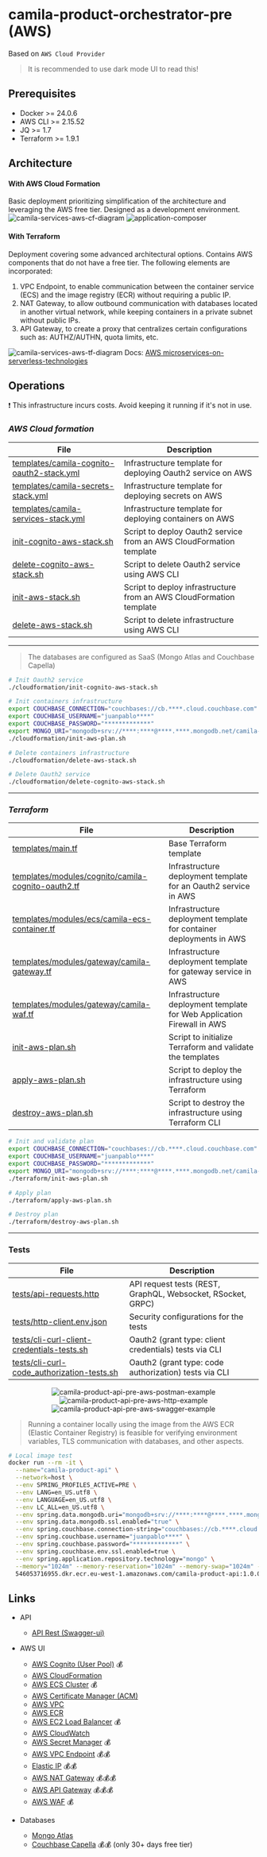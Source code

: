 # camila-product-orchestrator-pre (AWS)

Based on `AWS Cloud Provider`

> It is recommended to use dark mode UI to read this!

## Prerequisites

* Docker >= 24.0.6
* AWS CLI >= 2.15.52
* JQ >= 1.7
* Terraform >= 1.9.1

## Architecture

<p style="text-align: center">

  <h4>With AWS Cloud Formation</h4>
  Basic deployment prioritizing simplification of the architecture and leveraging the AWS free tier. Designed as a development environment.

  <img src="images/camila-services-aws-cf-diagram.svg" alt="camila-services-aws-cf-diagram" />
  <img src="images/application-composer-camila-product-stack.png" alt="application-composer" />

  <h4>With Terraform</h4>
  Deployment covering some advanced architectural options. Contains AWS components that do not have a free tier. The following elements are incorporated:

  1. VPC Endpoint, to enable communication between the container service (ECS) and the image registry (ECR) without requiring a public IP.
  2. NAT Gateway, to allow outbound communication with databases located in another virtual network, while keeping containers in a private subnet without public IPs.
  3. API Gateway, to create a proxy that centralizes certain configurations such as: AUTHZ/AUTHN, quota limits, etc.

  <img src="images/camila-services-aws-tf-diagram.svg" alt="camila-services-aws-tf-diagram" />
  Docs: <a href="https://docs.aws.amazon.com/whitepapers/latest/microservices-on-aws/microservices-on-serverless-technologies.html">AWS microservices-on-serverless-technologies</a>

</p>

## Operations

❗ This infrastructure incurs costs. Avoid keeping it running if it's not in use.

### _AWS Cloud formation_

| File                                                                                                  | Description                                                         |
|-------------------------------------------------------------------------------------------------------|---------------------------------------------------------------------|
| [templates/camila-cognito-oauth2-stack.yml](cloudformation/templates/camila-cognito-oauth2-stack.yml) | Infrastructure template for deploying Oauth2 service on AWS         |
| [templates/camila-secrets-stack.yml](cloudformation/templates/camila-secrets-stack.yml)               | Infrastructure template for deploying secrets on AWS                |
| [templates/camila-services-stack.yml](cloudformation/templates/camila-services-stack.yml)             | Infrastructure template for deploying containers on AWS             |
| [init-cognito-aws-stack.sh](cloudformation/init-cognito-aws-stack.sh)                                 | Script to deploy Oauth2 service from an AWS CloudFormation template |
| [delete-cognito-aws-stack.sh](cloudformation/delete-cognito-aws-stack.sh)                             | Script to delete Oauth2 service using AWS CLI                       |
| [init-aws-stack.sh](cloudformation/init-aws-stack.sh)                                                 | Script to deploy infrastructure from an AWS CloudFormation template |
| [delete-aws-stack.sh](cloudformation/delete-aws-stack.sh)                                             | Script to delete infrastructure using AWS CLI                       |

---

> The databases are configured as SaaS (Mongo Atlas and Couchbase Capella)

```bash
# Init Oauth2 service
./cloudformation/init-cognito-aws-stack.sh

# Init containers infrastructure
export COUCHBASE_CONNECTION="couchbases://cb.****.cloud.couchbase.com"
export COUCHBASE_USERNAME="juanpablo****"
export COUCHBASE_PASSWORD="*************"
export MONGO_URI="mongodb+srv://****:****@****.****.mongodb.net/camila-db?ssl=true&retryWrites=true&w=majority&maxPoolSize=200&connectTimeoutMS=5000&socketTimeoutMS=120000"
./cloudformation/init-aws-plan.sh
```

```bash
# Delete containers infrastructure
./cloudformation/delete-aws-stack.sh

# Delete Oauth2 service
./cloudformation/delete-cognito-aws-stack.sh
```

---

### _Terraform_

| File                                                                                                               | Description                                                            |
|--------------------------------------------------------------------------------------------------------------------|------------------------------------------------------------------------|
| [templates/main.tf](terraform/templates/main.tf)                                                                   | Base Terraform template                                                |
| [templates/modules/cognito/camila-cognito-oauth2.tf](terraform/templates/modules/cognito/camila-cognito-oauth2.tf) | Infrastructure deployment template for an Oauth2 service in AWS        |
| [templates/modules/ecs/camila-ecs-container.tf](terraform/templates/modules/ecs/camila-ecs-container.tf)           | Infrastructure deployment template for container deployments in AWS    |
| [templates/modules/gateway/camila-gateway.tf](terraform/templates/modules/gateway/camila-gateway.tf)               | Infrastructure deployment template for gateway service in AWS          |
| [templates/modules/gateway/camila-waf.tf](terraform/templates/modules/waf/camila-waf.tf)                           | Infrastructure deployment template for Web Application Firewall in AWS |
| [init-aws-plan.sh](terraform/init-aws-plan.sh)                                                                     | Script to initialize Terraform and validate the templates              |
| [apply-aws-plan.sh](terraform/apply-aws-plan.sh)                                                                   | Script to deploy the infrastructure using Terraform                    |
| [destroy-aws-plan.sh](terraform/destroy-aws-plan.sh)                                                               | Script to destroy the infrastructure using Terraform CLI               |

```bash
# Init and validate plan
export COUCHBASE_CONNECTION="couchbases://cb.****.cloud.couchbase.com"
export COUCHBASE_USERNAME="juanpablo****"
export COUCHBASE_PASSWORD="*************"
export MONGO_URI="mongodb+srv://****:****@****.****.mongodb.net/camila-db?ssl=true&retryWrites=true&w=majority&maxPoolSize=200&connectTimeoutMS=5000&socketTimeoutMS=120000"
./terraform/init-aws-plan.sh

# Apply plan
./terraform/apply-aws-plan.sh
```

```bash
# Destroy plan
./terraform/destroy-aws-plan.sh
```

---

### Tests

| File                                                                                     | Description                                                 |
|------------------------------------------------------------------------------------------|-------------------------------------------------------------|
| [tests/api-requests.http](tests/api-requests.http)                                       | API request tests (REST, GraphQL, Websocket, RSocket, GRPC) |
| [tests/http-client.env.json](tests/http-client.env.json)                                 | Security configurations for the tests                       |
| [tests/cli-curl-client-credentials-tests.sh](tests/cli-curl-client-credentials-tests.sh) | Oauth2 (grant type: client credentials) tests via CLI       |
| [tests/cli-curl-code_authorization-tests.sh](tests/cli-curl-code_authorization-tests.sh) | Oauth2 (grant type: code authorization) tests via CLI       |

<p style="text-align: center">
  <img src="images/camila-product-api-pre-aws-postman-example.gif" alt="camila-product-api-pre-aws-postman-example">
  <img src="images/camila-product-api-pre-aws-http-example.gif" alt="camila-product-api-pre-aws-http-example">
  <img src="images/camila-product-api-pre-aws-swagger-example.gif" alt="camila-product-api-pre-aws-swagger-example">
</p>

> Running a container locally using the image from the AWS ECR (Elastic Container Registry) is feasible for verifying environment variables, TLS communication with databases, and other aspects.

```bash
# Local image test
docker run --rm -it \
  --name="camila-product-api" \
  --network=host \
  --env SPRING_PROFILES_ACTIVE=PRE \
  --env LANG=en_US.utf8 \
  --env LANGUAGE=en_US.utf8 \
  --env LC_ALL=en_US.utf8 \
  --env spring.data.mongodb.uri="mongodb+srv://****:****@****.****.mongodb.net/camila-db" \
  --env spring.data.mongodb.ssl.enabled="true" \
  --env spring.couchbase.connection-string="couchbases://cb.****.cloud.couchbase.com" \
  --env spring.couchbase.username="juanpablo****" \
  --env spring.couchbase.password="*************" \
  --env spring.couchbase.env.ssl.enabled=true \
  --env spring.application.repository.technology="mongo" \
  --memory="1024m" --memory-reservation="1024m" --memory-swap="1024m" --cpu-shares=500 \
  546053716955.dkr.ecr.eu-west-1.amazonaws.com/camila-product-api:1.0.0
```

## Links

* API
  * [API Rest (Swagger-ui)](https://poc.jpje-kops.xyz/product/api/webjars/swagger-ui/index.html#/)

* AWS UI
  * [AWS Cognito (User Pool)](https://eu-west-1.console.aws.amazon.com/cognito/v2/idp/user-pools?region=eu-west-1) 💰
  * [AWS CloudFormation](https://eu-west-1.console.aws.amazon.com/cloudformation/home?region=eu-west-1#/stacks?filteringText=&filteringStatus=active&viewNested=true)
  * [AWS ECS Cluster](https://eu-west-1.console.aws.amazon.com/ecs/v2/clusters/camila-product-cluster/services/camila-product-service/health?region=eu-west-1) 💰
  * [AWS Certificate Manager (ACM)](https://eu-west-1.console.aws.amazon.com/acm/home?region=eu-west-1#/certificates/list)
  * [AWS VPC](https://eu-west-1.console.aws.amazon.com/vpcconsole/home?region=eu-west-1#vpcs)
  * [AWS ECR](https://eu-west-1.console.aws.amazon.com/ecr/repositories/private/546053716955/camila-product-api?region=eu-west-1)
  * [AWS EC2 Load Balancer](https://eu-west-1.console.aws.amazon.com/ec2/home?region=eu-west-1#LoadBalancers) 💰
  * [AWS CloudWatch](https://eu-west-1.console.aws.amazon.com/cloudwatch/home?region=eu-west-1#logsV2:log-groups)
  * [AWS Secret Manager](https://eu-west-1.console.aws.amazon.com/secretsmanager/listsecrets?region=eu-west-1) 💰
  * [AWS VPC Endpoint](https://eu-west-1.console.aws.amazon.com/vpcconsole/home?region=eu-west-1#Endpoints) 💰💰
  * [Elastic IP](https://eu-west-1.console.aws.amazon.com/vpcconsole/home?region=eu-west-1#Addresses) 💰💰
  * [AWS NAT Gateway](https://eu-west-1.console.aws.amazon.com/vpcconsole/home?region=eu-west-1#NatGateways) 💰💰💰
  * [AWS API Gateway](https://eu-west-1.console.aws.amazon.com/apigateway/main/apis?region=eu-west-1) 💰💰💰
  * [AWS WAF](https://us-east-1.console.aws.amazon.com/wafv2/homev2/web-acls?region=eu-west-1) 💰

* Databases
  * [Mongo Atlas](https://cloud.mongodb.com/v2/665f45371f34d90e0237aca0#/overview)
  * [Couchbase Capella](https://cloud.couchbase.com/databases?oid=6436d8a0-3909-4aea-8ff7-1673510b6c11) 💰💰 (only 30+ days free tier)
